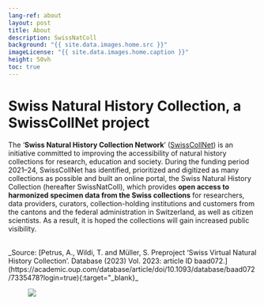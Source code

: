 ```yaml
---
lang-ref: about
layout: post
title: About
description: SwissNatColl
background: "{{ site.data.images.home.src }}"
imageLicense: "{{ site.data.images.home.caption }}"
height: 50vh
toc: true
---
```


<html lang="en">
<head>
  <meta charset="UTF-8">
  <meta name="viewport" content="width=device-width, initial-scale=1.0">
  <title>Back to Top Button</title>
  <style>
    /* Style for the Back to Top Button */
    #back-to-top {
      position: fixed;
      bottom: 40px;
      right: 120px;
      display: none;
      background-color: #fa5e97;
      color: white;
      text-align: center;
      padding: 5px;
      border-radius: 5px;
      font-size: 18px;
      cursor: pointer;
      z-index: 1000;
      width: 70px; /* Width for the rectangle */
      height: 50px; /* Height for the rectangle */
      line-height: 40px;
    }
    #back-to-top:hover {
      background-color: #fa5e97;
    }
  </style>
</head>
<body>
  <!-- Back to Top Button -->
  <a id="back-to-top" href="#" title="Back to top">Up</a>
  <script>
    // Show or hide the button when scrolling
    window.onscroll = function() {
      scrollFunction();
    };
    function scrollFunction() {
      var backToTopButton = document.getElementById("back-to-top");
      if (document.body.scrollTop > 20 || document.documentElement.scrollTop > 20) {
        backToTopButton.style.display = "block";
      } else {
        backToTopButton.style.display = "none";
      }
    }
    // Scroll to the top when the button is clicked
    document.getElementById("back-to-top").addEventListener("click", function(event) {
      event.preventDefault();
      document.body.scrollTop = 0; // For Safari
      document.documentElement.scrollTop = 0; // For Chrome, Firefox, IE, and Opera
    });
  </script>
</body>
</html>

# Swiss Natural History Collection, a SwissCollNet project
The ‘**Swiss Natural History Collection Network**’ ([SwissCollNet](https://swisscollnet.scnat.ch/de)) is an initiative committed to improving the accessibility of natural history collections for research, education and  society. During the funding period 2021–24, SwissCollNet has identified, prioritized and digitized as many collections as possible and built an online portal, the Swiss Natural History Collection (hereafter SwissNatColl), which provides **open access to harmonized specimen data from the Swiss collections** for researchers, data providers, curators, collection-holding institutions and customers from the cantons and the federal administration in Switzerland, as well as citizen scientists. As a result, it is hoped the collections will gain increased public visibility.

<br>
_Source: [Petrus, A., Wildi, T. and Müller, S. Preproject ‘Swiss Virtual Natural History Collection’. Database (2023) Vol. 2023: article ID baad072.](https://academic.oup.com/database/article/doi/10.1093/database/baad072/7335478?login=true){:target="_blank}_
<br>
<figure class="has-text-centered">
	<img src="{{ site.data.images.swisscollnet.src }}" />
	<figcaption caption="{{ site.data.images.swisscollnet.caption }}" />
</figure>
